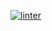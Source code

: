 [![linter](https://github.com/Aidan-Vezina/final-project/workflows/linter/badge.svg)](https://github.com/marketplace/actions/super-linter)      
